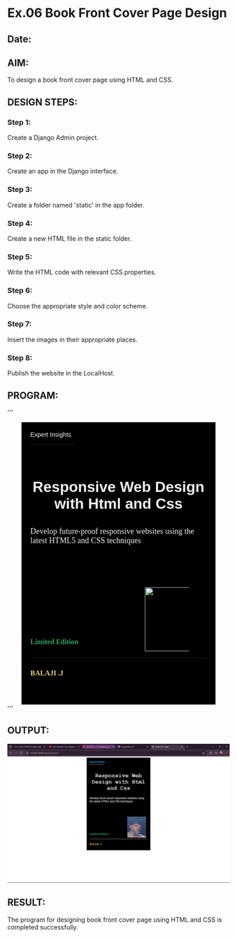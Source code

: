 # Ex.06 Book Front Cover Page Design
## Date:

## AIM:
To design a book front cover page using HTML and CSS.

## DESIGN STEPS:

### Step 1:
Create a Django Admin project.

### Step 2:
Create an app in the Django interface.

### Step 3:
Create a folder named 'static' in the app folder.

### Step 4:
Create a new HTML file in the static folder.

### Step 5:
Write the HTML code with relevant CSS properties.

### Step 6:
Choose the appropriate style and color scheme.

### Step 7:
Insert the images in their appropriate places.

### Step 8:
Publish the website in the LocalHost.

## PROGRAM:
'''

<html>
<style> 
   .bookpage{
     width:400px;
 height: 600px; color:rgb(238, 236, 234); 
 margin-left: auto; 
 margin-right: auto; 
 padding: 20px; 
 font-family: 'Franklin Gothic Medium', 'Arial Narrow', Arial, sans-serif; 
 background-color:black; 
 background-size: cover;
 }

    .insight{
        color:rgb(21, 166, 238);
    }

    .hrstyle{
        width:100px;
    }

    .author{
        display: inline;
        position: relative;
        color: rgb(236, 210, 119);
        top:190px;

        font-family: Georgia;
        font-size: medium;
    }

    .booktitle{

        font-family: 'Courier New', Courier, monospace;
        font-size: larger;
        text-align: center;
        position: relative;
        top: 30px;

    }

    .id{
        width: 400px;
        position: relative;
        top:180px;
    }

    .pub{
        font-size: medium;
        position: relative;
        top: 155px;
        left: 270px;
    }

    .ed{
        color: rgb(49, 160, 97);
        font-size: medium;
        font-family: Verdana;
        position: relative;
        top: 85px;
    }

    .subtitle{
        font-family: Tahoma;
        font-size: large;
        position: relative;
        top: 40px;
    }

    .mypic{
        position: relative;
        top: 135px;
        left: 260px;
        width: 100px;
        height: 100px;
        background-size: cover;

    }
</style>
<title> Book Cover Page</title>
</head>
<body>
<div class="bookpage">
    <div class="insight">Expert Insights</div>
    <div class="hrstyle"> <hr style="color:yellow;"></div>
    <div class="booktitle"> <h1>Responsive Web Design with Html and Css </h1></div>
    <div class="subtitle">Develop future-proof responsive websites 
        using the latest HTML5 and CSS techniques</div>
    <div class="mypic"> <img src="img.jpg" width="130" height=" 145" alt=""></div>
    <div class="id"> <hr style="color: orange;"></div>
    <div class="author"><p><b>BALAJI .J </b></p></div>
    <div class="ed"><b>Limited Edition</b></div>
</div>
</body>
</html>
'''

## OUTPUT:
![alt text](<Screenshot 2024-12-23 105302.png>)

## RESULT:
The program for designing book front cover page using HTML and CSS is completed successfully.
